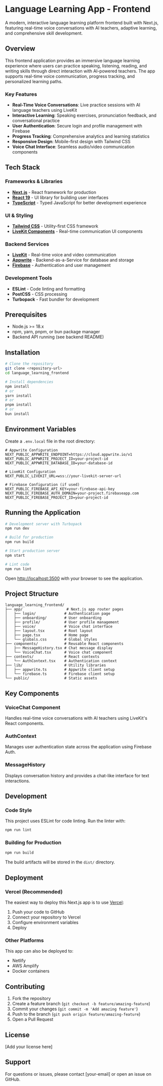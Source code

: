 # Language Learning App - Frontend

A modern, interactive language learning platform frontend built with Next.js, featuring real-time voice conversations with AI teachers, adaptive learning, and comprehensive skill development.

## Overview

This frontend application provides an immersive language learning experience where users can practice speaking, listening, reading, and writing skills through direct interaction with AI-powered teachers. The app supports real-time voice communication, progress tracking, and personalized learning paths.

### Key Features

- **Real-Time Voice Conversations**: Live practice sessions with AI language teachers using LiveKit
- **Interactive Learning**: Speaking exercises, pronunciation feedback, and conversational practice
- **User Authentication**: Secure login and profile management with Firebase
- **Progress Tracking**: Comprehensive analytics and learning statistics
- **Responsive Design**: Mobile-first design with Tailwind CSS
- **Voice Chat Interface**: Seamless audio/video communication components

## Tech Stack

### Frameworks & Libraries
- **[Next.js](https://nextjs.org/)** - React framework for production
- **[React 19](https://react.dev/)** - UI library for building user interfaces
- **[TypeScript](https://www.typescriptlang.org/)** - Typed JavaScript for better development experience

### UI & Styling
- **[Tailwind CSS](https://tailwindcss.com/)** - Utility-first CSS framework
- **[LiveKit Components](https://docs.livekit.io/realtime/components/)** - Real-time communication UI components

### Backend Services
- **[LiveKit](https://livekit.io/)** - Real-time voice and video communication
- **[Appwrite](https://appwrite.io/)** - Backend-as-a-Service for database and storage
- **[Firebase](https://firebase.google.com/)** - Authentication and user management

### Development Tools
- **ESLint** - Code linting and formatting
- **PostCSS** - CSS processing
- **Turbopack** - Fast bundler for development

## Prerequisites

- Node.js >= 18.x
- npm, yarn, pnpm, or bun package manager
- Backend API running (see backend README)

## Installation

```bash
# Clone the repository
git clone <repository-url>
cd language_learning_frontend

# Install dependencies
npm install
# or
yarn install
# or
pnpm install
# or
bun install
```

## Environment Variables

Create a `.env.local` file in the root directory:

```env
# Appwrite Configuration
NEXT_PUBLIC_APPWRITE_ENDPOINT=https://cloud.appwrite.io/v1
NEXT_PUBLIC_APPWRITE_PROJECT_ID=your-project-id
NEXT_PUBLIC_APPWRITE_DATABASE_ID=your-database-id

# LiveKit Configuration
NEXT_PUBLIC_LIVEKIT_URL=wss://your-livekit-server-url

# Firebase Configuration (if used)
NEXT_PUBLIC_FIREBASE_API_KEY=your-firebase-api-key
NEXT_PUBLIC_FIREBASE_AUTH_DOMAIN=your-project.firebaseapp.com
NEXT_PUBLIC_FIREBASE_PROJECT_ID=your-project-id
```

## Running the Application

```bash
# Development server with Turbopack
npm run dev

# Build for production
npm run build

# Start production server
npm start

# Lint code
npm run lint
```

Open [http://localhost:3500](http://localhost:3500) with your browser to see the application.

## Project Structure

```
language_learning_frontend/
├── app/                    # Next.js app router pages
│   ├── login/             # Authentication page
│   ├── onboarding/        # User onboarding
│   ├── profile/           # User profile management
│   ├── voice/             # Voice chat interface
│   ├── layout.tsx         # Root layout
│   ├── page.tsx           # Home page
│   └── globals.css        # Global styles
├── components/            # Reusable React components
│   ├── MessageHistory.tsx # Chat message display
│   └── VoiceChat.tsx      # Voice chat component
├── contexts/              # React contexts
│   └── AuthContext.tsx    # Authentication context
├── lib/                   # Utility libraries
│   ├── appwrite.ts        # Appwrite client setup
│   └── firebase.ts        # Firebase client setup
└── public/                # Static assets
```

## Key Components

### VoiceChat Component
Handles real-time voice conversations with AI teachers using LiveKit's React components.

### AuthContext
Manages user authentication state across the application using Firebase Auth.

### MessageHistory
Displays conversation history and provides a chat-like interface for text interactions.

## Development

### Code Style
This project uses ESLint for code linting. Run the linter with:

```bash
npm run lint
```

### Building for Production
```bash
npm run build
```

The build artifacts will be stored in the `dist/` directory.

## Deployment

### Vercel (Recommended)
The easiest way to deploy this Next.js app is to use [Vercel](https://vercel.com/):

1. Push your code to GitHub
2. Connect your repository to Vercel
3. Configure environment variables
4. Deploy

### Other Platforms
This app can also be deployed to:
- Netlify
- AWS Amplify
- Docker containers

## Contributing

1. Fork the repository
2. Create a feature branch (`git checkout -b feature/amazing-feature`)
3. Commit your changes (`git commit -m 'Add amazing feature'`)
4. Push to the branch (`git push origin feature/amazing-feature`)
5. Open a Pull Request

## License

[Add your license here]

## Support

For questions or issues, please contact [your-email] or open an issue on GitHub.
